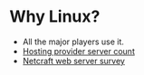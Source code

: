 # Why Linux?


* All the major players use it.
* [Hosting provider server count](https://www.netcraft.com/internet-data-mining/hosting-provider-server-count/)
* [Netcraft web server survey](https://news.netcraft.com/archives/2018/01/19/january-2018-web-server-survey.html)


